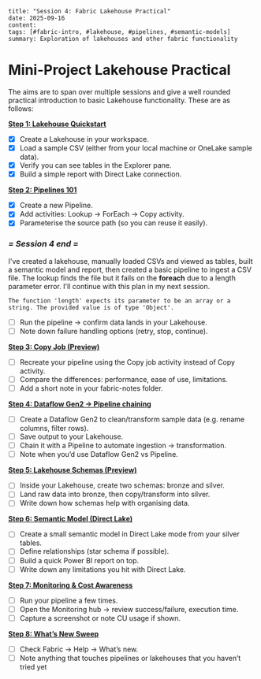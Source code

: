 ```
title: "Session 4: Fabric Lakehouse Practical"
date: 2025-09-16
content: 
tags: [#fabric-intro, #lakehouse, #pipelines, #semantic-models]
summary: Exploration of lakehouses and other fabric functionality 
```
# Mini-Project Lakehouse Practical

The aims are to span over multiple sessions and give a well rounded practical introduction to basic Lakehouse functionality. These are as follows:

**<u>Step 1: Lakehouse Quickstart</u>**

- [x] Create a Lakehouse in your workspace.
- [x] Load a sample CSV (either from your local machine or OneLake sample data).
- [x] Verify you can see tables in the Explorer pane.
- [x] Build a simple report with Direct Lake connection.

**<u>Step 2: Pipelines 101</u>**

- [x] Create a new Pipeline.
- [x] Add activities: Lookup → ForEach → Copy activity.
- [x] Parameterise the source path (so you can reuse it easily).
### ***= Session 4 end =***

I've created a lakehouse, manually loaded CSVs and viewed as tables, built a semantic model and report, then created a basic pipeline to ingest a CSV file. The lookup finds the file but it fails on the **foreach** due to a length parameter error. I'll continue with this plan in my next session.

```
The function 'length' expects its parameter to be an array or a string. The provided value is of type 'Object'.
```

- [ ] Run the pipeline → confirm data lands in your Lakehouse.
- [ ] Note down failure handling options (retry, stop, continue).

**<u>Step 3: Copy Job (Preview)</u>**

- [ ] Recreate your pipeline using the Copy job activity instead of Copy activity.
- [ ] Compare the differences: performance, ease of use, limitations.
- [ ] Add a short note in your fabric-notes folder.

**<u>Step 4: Dataflow Gen2 → Pipeline chaining</u>**

- [ ] Create a Dataflow Gen2 to clean/transform sample data (e.g. rename columns, filter rows).
- [ ] Save output to your Lakehouse.
- [ ] Chain it with a Pipeline to automate ingestion → transformation.
- [ ] Note when you’d use Dataflow Gen2 vs Pipeline.

**<u>Step 5: Lakehouse Schemas (Preview)</u>**

- [ ] Inside your Lakehouse, create two schemas: bronze and silver.
- [ ] Land raw data into bronze, then copy/transform into silver.
- [ ] Write down how schemas help with organising data.

**<u>Step 6: Semantic Model (Direct Lake)</u>**

- [ ] Create a small semantic model in Direct Lake mode from your silver tables.
- [ ] Define relationships (star schema if possible).
- [ ] Build a quick Power BI report on top.
- [ ] Write down any limitations you hit with Direct Lake.

**<u>Step 7: Monitoring & Cost Awareness</u>**

- [ ] Run your pipeline a few times.
- [ ] Open the Monitoring hub → review success/failure, execution time.
- [ ] Capture a screenshot or note CU usage if shown.

**<u>Step 8: What’s New Sweep</u>**

- [ ] Check Fabric → Help → What’s new.
- [ ] Note anything that touches pipelines or lakehouses that you haven’t tried yet

